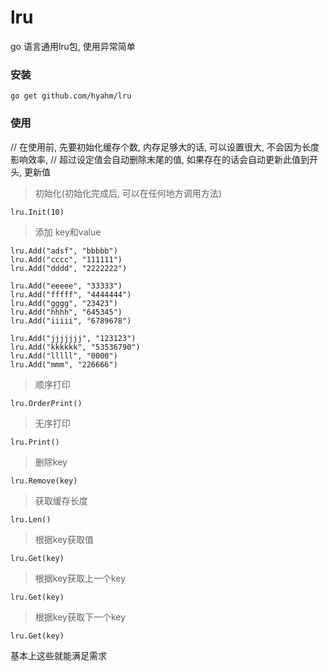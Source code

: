 # lru
go 语言通用lru包, 使用异常简单
### 安装
```
go get github.com/hyahm/lru
```
### 使用

// 在使用前, 先要初始化缓存个数, 内存足够大的话, 可以设置很大, 不会因为长度影响效率, 
// 超过设定值会自动删除末尾的值, 如果存在的话会自动更新此值到开头, 更新值
 > 初始化(初始化完成后, 可以在任何地方调用方法)
  ```
  lru.Init(10)
  ```
 > 添加 key和value
  ```
lru.Add("adsf", "bbbbb")
lru.Add("cccc", "111111")
lru.Add("dddd", "2222222")

lru.Add("eeeee", "33333")
lru.Add("fffff", "4444444")
lru.Add("gggg", "23423")
lru.Add("hhhh", "645345")
lru.Add("iiiii", "6789678")

lru.Add("jjjjjjj", "123123")
lru.Add("kkkkkk", "53536790")
lru.Add("lllll", "0000")
lru.Add("mmm", "226666")
```
> 顺序打印
```
lru.OrderPrint()
```
> 无序打印
```
lru.Print()
```
> 删除key
```
lru.Remove(key)
```
> 获取缓存长度
```
lru.Len()
```
> 根据key获取值
```
lru.Get(key)
```
> 根据key获取上一个key
```
lru.Get(key)
```
> 根据key获取下一个key
```
lru.Get(key)
```
基本上这些就能满足需求
